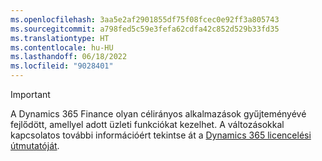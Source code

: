 ```yaml
---
ms.openlocfilehash: 3aa5e2af2901855df75f08fcec0e92ff3a805743
ms.sourcegitcommit: a798fed5c59e3fefa62cdfa42c852d529b33fd35
ms.translationtype: HT
ms.contentlocale: hu-HU
ms.lasthandoff: 06/18/2022
ms.locfileid: "9028401"
---
```

> [!IMPORTANT]
> A Dynamics 365 Finance olyan célirányos alkalmazások gyűjteményévé fejlődött, amellyel adott üzleti funkciókat kezelhet. A változásokkal kapcsolatos további információért tekintse át a [Dynamics 365 licencelési útmutatóját](https://go.microsoft.com/fwlink/p/?LinkId=866544).
 
